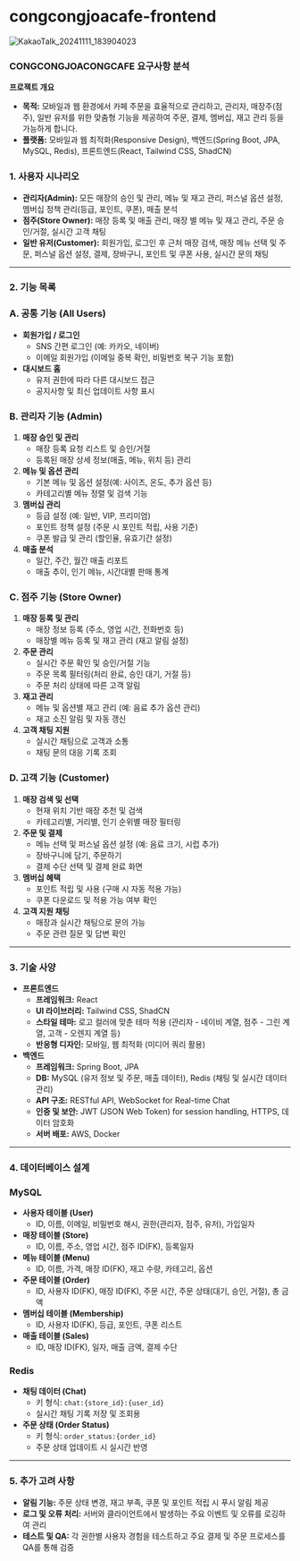 # congcongjoacafe-frontend

![KakaoTalk_20241111_183904023](https://github.com/user-attachments/assets/702c0317-959e-4425-b9f7-b0c46bc5c47e)

### **CONGCONGJOACONGCAFE 요구사항 분석**

**프로젝트 개요**

- **목적:** 모바일과 웹 환경에서 카페 주문을 효율적으로 관리하고, 관리자, 매장주(점주), 일반 유저를 위한 맞춤형 기능을 제공하여 주문, 결제, 멤버십, 재고 관리 등을 가능하게 합니다.
- **플랫폼:** 모바일과 웹 최적화(Responsive Design), 백엔드(Spring Boot, JPA, MySQL, Redis), 프론트엔드(React, Tailwind CSS, ShadCN)

### **1. 사용자 시나리오**

- **관리자(Admin):** 모든 매장의 승인 및 관리, 메뉴 및 재고 관리, 퍼스널 옵션 설정, 멤버십 정책 관리(등급, 포인트, 쿠폰), 매출 분석
- **점주(Store Owner):** 매장 등록 및 매출 관리, 매장 별 메뉴 및 재고 관리, 주문 승인/거절, 실시간 고객 채팅
- **일반 유저(Customer):** 회원가입, 로그인 후 근처 매장 검색, 매장 메뉴 선택 및 주문, 퍼스널 옵션 설정, 결제, 장바구니, 포인트 및 쿠폰 사용, 실시간 문의 채팅

---

### **2. 기능 목록**

### **A. 공통 기능 (All Users)**

- **회원가입 / 로그인**
    - SNS 간편 로그인 (예: 카카오, 네이버)
    - 이메일 회원가입 (이메일 중복 확인, 비밀번호 복구 기능 포함)
- **대시보드 홈**
    - 유저 권한에 따라 다른 대시보드 접근
    - 공지사항 및 최신 업데이트 사항 표시

### **B. 관리자 기능 (Admin)**

1. **매장 승인 및 관리**
    - 매장 등록 요청 리스트 및 승인/거절
    - 등록된 매장 상세 정보(매출, 메뉴, 위치 등) 관리
2. **메뉴 및 옵션 관리**
    - 기본 메뉴 및 옵션 설정(예: 사이즈, 온도, 추가 옵션 등)
    - 카테고리별 메뉴 정렬 및 검색 기능
3. **멤버십 관리**
    - 등급 설정 (예: 일반, VIP, 프리미엄)
    - 포인트 정책 설정 (주문 시 포인트 적립, 사용 기준)
    - 쿠폰 발급 및 관리 (할인율, 유효기간 설정)
4. **매출 분석**
    - 일간, 주간, 월간 매출 리포트
    - 매출 추이, 인기 메뉴, 시간대별 판매 통계

### **C. 점주 기능 (Store Owner)**

1. **매장 등록 및 관리**
    - 매장 정보 등록 (주소, 영업 시간, 전화번호 등)
    - 매장별 메뉴 등록 및 재고 관리 (재고 알림 설정)
2. **주문 관리**
    - 실시간 주문 확인 및 승인/거절 기능
    - 주문 목록 필터링(처리 완료, 승인 대기, 거절 등)
    - 주문 처리 상태에 따른 고객 알림
3. **재고 관리**
    - 메뉴 및 옵션별 재고 관리 (예: 음료 추가 옵션 관리)
    - 재고 소진 알림 및 자동 갱신
4. **고객 채팅 지원**
    - 실시간 채팅으로 고객과 소통
    - 채팅 문의 대응 기록 조회

### **D. 고객 기능 (Customer)**

1. **매장 검색 및 선택**
    - 현재 위치 기반 매장 추천 및 검색
    - 카테고리별, 거리별, 인기 순위별 매장 필터링
2. **주문 및 결제**
    - 메뉴 선택 및 퍼스널 옵션 설정 (예: 음료 크기, 시럽 추가)
    - 장바구니에 담기, 주문하기
    - 결제 수단 선택 및 결제 완료 화면
3. **멤버십 혜택**
    - 포인트 적립 및 사용 (구매 시 자동 적용 가능)
    - 쿠폰 다운로드 및 적용 가능 여부 확인
4. **고객 지원 채팅**
    - 매장과 실시간 채팅으로 문의 가능
    - 주문 관련 질문 및 답변 확인

---

### **3. 기술 사양**

- **프론트엔드**
    - **프레임워크:** React
    - **UI 라이브러리:** Tailwind CSS, ShadCN
    - **스타일 테마:** 로고 컬러에 맞춘 테마 적용 (관리자 - 네이비 계열, 점주 - 그린 계열, 고객 - 오렌지 계열 등)
    - **반응형 디자인:** 모바일, 웹 최적화 (미디어 쿼리 활용)
- **백엔드**
    - **프레임워크:** Spring Boot, JPA
    - **DB:** MySQL (유저 정보 및 주문, 매출 데이터), Redis (채팅 및 실시간 데이터 관리)
    - **API 구조:** RESTful API, WebSocket for Real-time Chat
    - **인증 및 보안:** JWT (JSON Web Token) for session handling, HTTPS, 데이터 암호화
    - **서버 배포:** AWS, Docker

---

### **4. 데이터베이스 설계**

### **MySQL**

- **사용자 테이블 (User)**
    - ID, 이름, 이메일, 비밀번호 해시, 권한(관리자, 점주, 유저), 가입일자
- **매장 테이블 (Store)**
    - ID, 이름, 주소, 영업 시간, 점주 ID(FK), 등록일자
- **메뉴 테이블 (Menu)**
    - ID, 이름, 가격, 매장 ID(FK), 재고 수량, 카테고리, 옵션
- **주문 테이블 (Order)**
    - ID, 사용자 ID(FK), 매장 ID(FK), 주문 시간, 주문 상태(대기, 승인, 거절), 총 금액
- **멤버십 테이블 (Membership)**
    - ID, 사용자 ID(FK), 등급, 포인트, 쿠폰 리스트
- **매출 테이블 (Sales)**
    - ID, 매장 ID(FK), 일자, 매출 금액, 결제 수단

### **Redis**

- **채팅 데이터 (Chat)**
    - 키 형식: `chat:{store_id}:{user_id}`
    - 실시간 채팅 기록 저장 및 조회용
- **주문 상태 (Order Status)**
    - 키 형식: `order_status:{order_id}`
    - 주문 상태 업데이트 시 실시간 반영

---

### **5. 추가 고려 사항**

- **알림 기능:** 주문 상태 변경, 재고 부족, 쿠폰 및 포인트 적립 시 푸시 알림 제공
- **로그 및 오류 처리:** 서버와 클라이언트에서 발생하는 주요 이벤트 및 오류를 로깅하여 관리
- **테스트 및 QA:** 각 권한별 사용자 경험을 테스트하고 주요 결제 및 주문 프로세스를 QA를 통해 검증
